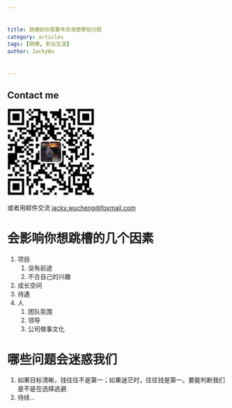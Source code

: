 ```yaml
---


title: 跳槽前你需要考虑清楚哪些问题
category: articles
tags: [跳槽, 职业生涯]
author: JackyWu


---
```


## Contact me

![](/assets/images/weixin-pic-jackywu.jpg)

或者用邮件交流 <a href="mailto:jacky.wucheng@foxmail.com">jacky.wucheng@foxmail.com</a>

# 会影响你想跳槽的几个因素

1. 项目
    1. 没有前途
    1. 不合自己的兴趣
1. 成长空间
1. 待遇
1. 人
    1. 团队氛围
    1. 领导
    1. 公司做事文化

# 哪些问题会迷惑我们

1. 如果目标清晰，钱往往不是第一；如果迷茫时，往往钱是第一。要能判断我们是不是在选择逃避.
1. 待续...
